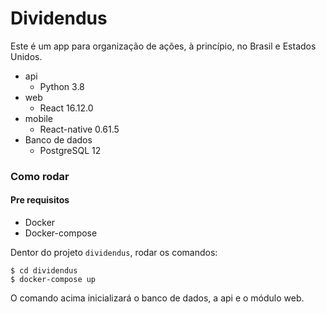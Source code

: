 # Dividendus

Este é um app para organização de ações, à princípio, no Brasil e Estados Unidos.

- api
  - Python 3.8
- web
  - React 16.12.0
- mobile
  - React-native 0.61.5
- Banco de dados
  - PostgreSQL 12

### Como rodar

#### Pre requisitos

- Docker
- Docker-compose

Dentor do projeto `dividendus`, rodar os comandos:
```shell script
$ cd dividendus
$ docker-compose up
```

O comando acima inicializará o banco de dados, a api e o módulo web.